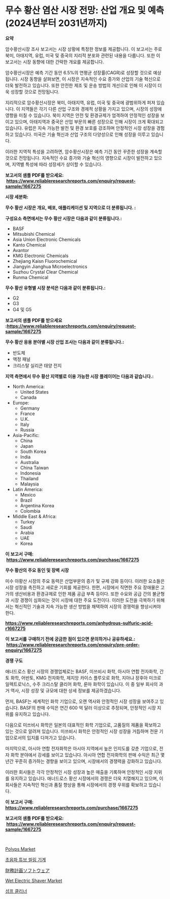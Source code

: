 <p><h1>무수 황산 염산 시장 전망: 산업 개요 및 예측 (2024년부터 2031년까지)</h1></p><p><strong>요약</strong></p>
<p><p>암수황산시장 조사 보고서는 시장 상황에 특정한 정보를 제공합니다. 이 보고서는 주로 북미, 아태지역, 유럽, 미국 및 중국의 지리적 분포와 관련된 내용을 다룹니다. 또한 이 보고서는 시장 동향에 대한 간략한 개요를 제공합니다. </p><p>암수황산시장은 예측 기간 동안 6.5%의 연평균 성장률(CAGR)로 성장할 것으로 예상됩니다. 시장 동향을 살펴보면, 이 시장은 지속적인 수요 증가와 산업의 기술 혁신으로 더욱 발전하고 있습니다. 또한 안전한 제조 및 운송 방법의 개선으로 인해 이 시장이 더욱 성장할 것으로 전망됩니다. </p><p>지리적으로 암수황산시장은 북미, 아태지역, 유럽, 미국 및 중국에 광범위하게 퍼져 있습니다. 이 지역들은 각기 다른 산업 구조와 경제적 상황을 가지고 있으며, 시장의 성장에 영향을 미칠 수 있습니다. 북미 지역은 안전 및 환경규제가 엄격하여 안정적인 성장을 보이고 있으며, 아태지역과 중국은 산업 부문의 빠른 성장으로 인해 시장이 크게 확대되고 있습니다. 유럽은 지속 가능한 발전 및 환경 보호를 강조하며 안정적인 시장 성장을 경험하고 있습니다. 미국은 기술 혁신과 산업 구조의 다양성으로 인해 성장을 이루고 있습니다. </p><p>이러한 지역적 특성을 고려하면, 암수황산시장은 예측 기간 동안 꾸준한 성장을 계속할 것으로 전망됩니다. 지속적인 수요 증가와 기술 혁신의 영향으로 시장이 발전하고 있으며, 지역별 특성에 따라 성장세가 상이할 수 있습니다.</p></p>
<p><strong>보고서의 샘플 PDF를 받으세요: &nbsp;<a href="https://www.reliableresearchreports.com/enquiry/request-sample/1667275">https://www.reliableresearchreports.com/enquiry/request-sample/1667275</a></strong></p>
<p><strong>시장 세분화:</strong></p>
<p><strong> 무수 황산 시장은 개요, 배포, 애플리케이션 및 지역으로 더 분류됩니다. :</strong></p>
<p><strong>구성요소 측면에서는 무수 황산 시장은 다음과 같이 분류됩니다.:</strong></p>
<p><ul><li>BASF</li><li>Mitsubishi Chemical</li><li>Asia Union Electronic Chemicals</li><li>Kanto Chemical</li><li>Avantor</li><li>KMG Electronic Chemicals</li><li>Zhejiang Kaisn Fluorochemical</li><li>Jiangyin Jianghua Microelectronics</li><li>Suzhou Crystal Clear Chemical</li><li>Runma Chemical</li></ul></p>
<p><strong> 무수 황산 유형별 시장 분석은 다음과 같이 분류됩니다.:</strong></p>
<p><ul><li>G2</li><li>G3</li><li>G4 및 G5</li></ul></p>
<p><strong>보고서의 샘플 PDF를 받으세요 :<a href="https://www.reliableresearchreports.com/enquiry/request-sample/1667275">https://www.reliableresearchreports.com/enquiry/request-sample/1667275</a></strong></p>
<p><strong> 무수 황산 응용 분야별 시장 산업 조사는 다음과 같이 분류됩니다.:</strong></p>
<p><ul><li>반도체</li><li>액정 패널</li><li>크리스탈 실리콘 태양 전지</li></ul></p>
<p><strong>지역 측면에서 무수 황산 지역별로 이용 가능한 시장 플레이어는 다음과 같습니다.:</strong></p>
<p><ul>
    <li>
        North America:
        <ul>
            <li>United States</li>
            <li>Canada</li>
        </ul>
    </li>
    <li>
        Europe:
        <ul>
            <li>Germany</li>
            <li>France</li>
            <li>U.K.</li>
            <li>Italy</li>
            <li>Russia</li>
        </ul>
    </li>
    <li>
        Asia-Pacific:
        <ul>
            <li>China</li>
            <li>Japan</li>
            <li>South Korea</li>
            <li>India</li>
            <li>Australia</li>
            <li>China Taiwan</li>
            <li>Indonesia</li>
            <li>Thailand</li>
            <li>Malaysia</li>
        </ul>
    </li>
    <li>
        Latin America:
        <ul>
            <li>Mexico</li>
            <li>Brazil</li>
            <li>Argentina Korea</li>
            <li>Colombia</li>
        </ul>
    </li>
    <li>
        Middle East & Africa:
        <ul>
            <li>Turkey</li>
            <li>Saudi</li>
            <li>Arabia</li>
            <li>UAE</li>
            <li>Korea</li>
        </ul>
    </li>
    </ul></p>
<p><strong>이 보고서 구매: &nbsp;<a href="https://www.reliableresearchreports.com/purchase/1667275">https://www.reliableresearchreports.com/purchase/1667275</a></strong></p>
<p><strong>무수 황산의 주요 동인 및 장벽 시장</strong></p>
<p><p>미수 아황산 시장의 주요 동력은 산업부문의 증가 및 규제 강화 등이다. 이러한 요소들은 시장 성장을 촉진하고 새로운 기회를 제공한다. 한편, 시장에서 직면한 주요 장애물은 고가의 생산비용과 환경규제로 인한 제품 공급 부족 등이다. 또한 수요와 공급 간의 불균형과 시장 경쟁이 심화되는 것이 시장에 대한 주요 도전이다. 이러한 도전을 극복하기 위해서는 혁신적인 기술과 지속 가능한 생산 방법을 채택하여 시장의 경쟁력을 향상시켜야 한다.</p></p>
<p><strong><a href="https://www.reliableresearchreports.com/anhydrous-sulfuric-acid-r1667275">https://www.reliableresearchreports.com/anhydrous-sulfuric-acid-r1667275</a></strong></p>
<p><strong>이 보고서를 구매하기 전에 궁금한 점이 있으면 문의하거나 공유하세요.: &nbsp;<a href="https://www.reliableresearchreports.com/enquiry/pre-order-enquiry/1667275">https://www.reliableresearchreports.com/enquiry/pre-order-enquiry/1667275</a></strong></p>
<p><strong>경쟁 구도</strong></p>
<p><p>애너드로스 황산 시장의 경쟁업체로는 BASF, 미쓰비시 화학, 아시아 연합 전자화학, 간토 화학, 어반토, KMG 전자화학, 제지앙 카이스 플루오로 화학, 지아냐 장후아 미크로일렉트로닉스, 수주 크리스탈 클리어 화학, 룬마 화학이 있습니다. 이 중 일부 회사의 과거 역사, 시장 성장 및 규모에 대한 상세 정보를 제공하겠습니다.</p><p>먼저, BASF는 세계적인 화학 기업으로, 오랜 역사와 안정적인 시장 성장을 보여주고 있습니다. BASF의 판매 수익은 연간 600 억 달러 이상으로 추정되며, 안정적인 시장 지위를 유지하고 있습니다.</p><p>다음으로 미쓰비시 화학은 일본의 대표적인 화학 기업으로, 고품질의 제품을 확보하고 있는 것으로 알려져 있습니다. 미쓰비시 화학은 안정적인 시장 성장을 거듭하며 전문 기업으로서의 입지를 다져가고 있습니다.</p><p>마지막으로, 아시아 연합 전자화학은 아시아 지역에서 높은 인지도를 갖춘 기업으로, 전자 화학 분야에서 강세를 보이고 있습니다. 아시아 연합 전자화학의 판매 수익은 최근 몇 년간 꾸준히 증가하는 경향을 보이고 있으며, 시장에서의 경쟁력을 강화하고 있습니다.</p><p>이러한 회사들은 각각 안정적인 시장 성장과 높은 매출을 기록하며 안정적인 시장 지위를 유지하고 있습니다. 애너드로스 황산 시장에서의 경쟁은 더욱 치열해지고 있으며, 이 회사들은 지속적인 혁신과 품질 향상을 통해 시장에서의 경쟁 우위를 확보하고 있습니다.</p></p>
<p><strong>이 보고서 구매: &nbsp; <a href="https://www.reliableresearchreports.com/purchase/1667275">https://www.reliableresearchreports.com/purchase/1667275</a></strong></p>
<p><strong>보고서의 샘플 PDF를 받으세요: &nbsp;<a href="https://www.reliableresearchreports.com/enquiry/request-sample/1667275">https://www.reliableresearchreports.com/enquiry/request-sample/1667275</a></strong><strong></strong></p>
<p>&nbsp;</p>
<p><p><a href="https://www.linkedin.com/pulse/polyps-market-comprehensive-assessment-type-application-geography-3kitc">Polyps Market</a></p><p><a href="https://github.com/sougarounis/Market-Research-Report-List-3/blob/main/436177864032.md">초음파 튜브 씰링 기계</a></p><p><a href="https://github.com/AaronVargas43/Market-Research-Report-List-1/blob/main/256498865410.md">財務計画ソフトウェア</a></p><p><a href="https://issuu.com/reportprime-2/docs/wet-electric-shaver-market-size-2030.pptx">Wet Electric Shaver Market</a></p><p><a href="https://github.com/Howaoole34545/Market-Research-Report-List-1/blob/main/922053864033.md">섬프 클리너</a></p></p>